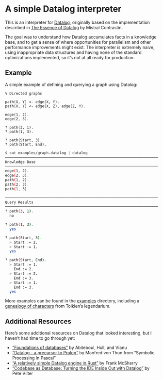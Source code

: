 # A simple Datalog interpreter

This is an interpreter for [Datalog][datalog], originally based on the
implementation described in [The Essence of Datalog][essence-of-datalog] by
Mistral Contrastin.

The goal was to understand how Datalog accumulates facts in a knowledge base,
and to get a sense of where opportunities for parallelism and other performance
improvements might exist.
The interpreter is extremely naive, using inappropriate data structures and
having none of the standard optimizations implemented, so it’s not at all ready
for production.

[datalog]: https://en.wikipedia.org/wiki/Datalog
[essence-of-datalog]: https://dodisturb.me/posts/2018-12-25-The-Essence-of-Datalog.html

## Example

A simple example of defining and querying a graph using Datalog:

<!-- $MDX file=examples/graph.datalog -->
```datalog
% Directed graphs

path(X, Y) <- edge(X, Y).
path(X, Y) <- edge(X, Z), edge(Z, Y).

edge(1, 2).
edge(2, 3).

? path(3, 1).
? path(1, 3).

? path(Start, 3).
? path(Start, End).
```

```sh
$ cat examples/graph.datalog | datalog
────────────────────────────────────────────────────────────────────────────────
Knowledge Base
────────────────────────────────────────────────────────────────────────────────
edge(1, 2).
edge(2, 3).
path(1, 2).
path(2, 3).
path(1, 3).

────────────────────────────────────────────────────────────────────────────────
Query Results
────────────────────────────────────────────────────────────────────────────────
? path(3, 1).
  no

? path(1, 3).
  yes

? path(Start, 3).
  > Start := 2.
  > Start := 1.
  yes

? path(Start, End).
  > Start := 1.
    End := 2.
  > Start := 2.
    End := 3.
  > Start := 1.
    End := 3.
  yes

```

More examples can be found in the [examples](./examples/) directory,
including a [genealogy of characters](./examples/genealogy.datalog) from
Tolkien’s legendarium.

## Additional Resources

Here’s some additional resources on Datalog that looked interesting, but I
haven’t had time to go through yet:

- [“Foundations of databases”](http://webdam.inria.fr/Alice/)
  by Abiteboul, Hull, and Vianu
- [“Datalog - a precursor to Prolog”](https://nickelsworth.github.io/sympas/16-datalog.html)
  by Manfred von Thun from “Symbolic Processing In Pascal”
- [“A relatively simple Datalog engine in Rust”](https://github.com/frankmcsherry/blog/blob/master/posts/2018-05-19.md)
  by Frank McSherry
- [“Codebase as Database: Turning the IDE Inside Out with Datalog”](https://petevilter.me/post/datalog-typechecking/)
  by Pete Vilter
